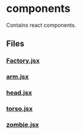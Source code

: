 # components

Contains react components.
<!-- start generated readme -->

## Files  

### [Factory.jsx](Factory.jsx.md)  


### [arm.jsx](arm.jsx.md)  


### [head.jsx](head.jsx.md)  


### [torso.jsx](torso.jsx.md)  


### [zombie.jsx](zombie.jsx.md)  


<!-- end generated readme -->